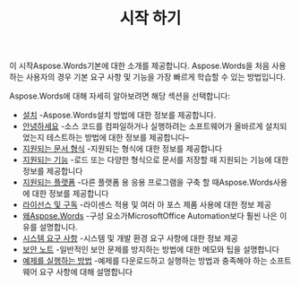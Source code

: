 ﻿---
title: 시작 하기
second_title: Aspose.WordsJava
articleTitle: 시작 하기
linktitle: 시작 하기
type: docs
description: "이 소개를 사용하여Aspose.Words에 대한Java기본 사항을 사용하여 비즈니스에 대한Aspose.Words의 가치를 실현하십시오."
weight: 10
url: /ko/java/getting-started/
timestamp: 2024-09-25-11-08-55
---

이 시작Aspose.Words기본에 대한 소개를 제공합니다. Aspose.Words을 처음 사용하는 사용자의 경우 기본 요구 사항 및 기능을 가장 빠르게 학습할 수 있는 방법입니다.

Aspose.Words에 대해 자세히 알아보려면 해당 섹션을 선택합니다:

- [설치](/words/java/installation/) -Aspose.Words설치 방법에 대한 정보를 제공합니다.
- [안녕하세요](/words/java/hello-world/) -소스 코드를 컴파일하거나 실행하려는 소프트웨어가 올바르게 설치되었는지 테스트하는 방법에 대한 정보를 제공합니다–
- [지원되는 문서 형식](/words/java/supported-document-formats/) -지원되는 형식에 대한 정보를 제공합니다
- [지원되는 기능](/words/java/features/) -로드 또는 다양한 형식으로 문서를 저장할 때 지원되는 기능에 대한 정보를 제공합니다
- [지원되는 플랫폼](/words/java/platforms-and-interoperability/) -다른 플랫폼 용 응용 프로그램을 구축 할 때Aspose.Words사용에 대한 정보를 제공합니다
- [라이선스 및 구독](/words/java/licensing/) -라이센스 적용 및 여러 아 포스 제품 사용에 대한 정보 제공
- [왜Aspose.Words](/words/java/aspose-words-or-other-solutions/) -구성 요소가MicrosoftOffice Automation보다 훨씬 나은 이유를 설명합니다.
- [시스템 요구 사항](/words/java/system-requirements/) -시스템 및 개발 환경 요구 사항에 대한 정보 제공
- [보안 노트](/words/java/security/) -일반적인 보안 문제를 방지하는 방법에 대한 메모와 팁을 설명합니다
- [예제를 실행하는 방법](/words/java/how-to-run-the-examples/) -예제를 다운로드하고 실행하는 방법과 충족해야 하는 소프트웨어 요구 사항에 대해 설명합니다
